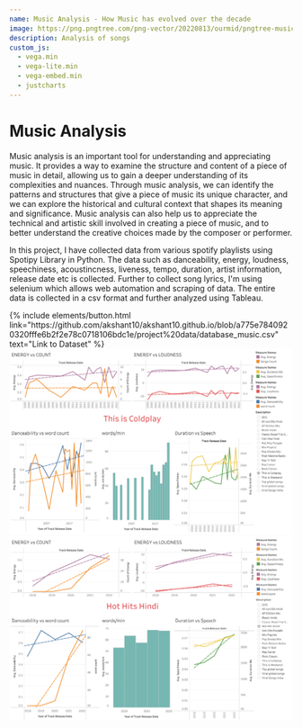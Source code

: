 ```yaml
---
name: Music Analysis - How Music has evolved over the decade
image: https://png.pngtree.com/png-vector/20220813/ourmid/pngtree-musical-notes-staff-colored-clip-art-png-image_6108111.png
description: Analysis of songs
custom_js:
  - vega.min
  - vega-lite.min
  - vega-embed.min
  - justcharts
---
```

# Music Analysis

Music analysis is an important tool for understanding and appreciating music. It provides a way to examine the structure and content of a piece of music in detail, allowing us to gain a deeper understanding of its complexities and nuances. Through music analysis, we can identify the patterns and structures that give a piece of music its unique character, and we can explore the historical and cultural context that shapes its meaning and significance. Music analysis can also help us to appreciate the technical and artistic skill involved in creating a piece of music, and to better understand the creative choices made by the composer or performer.

In this project, I have collected data from various spotify playlists using Spotipy Library in Python. The data such as danceability, energy, loudness, speechiness, acoustincness, liveness, tempo, duration, artist information, release date etc is collected. Further to collect song lyrics, I'm using selenium which allows web automation and scraping of data. The entire data is collected in a csv format and further analyzed using Tableau.

<div class="right">
{% include elements/button.html link="https://github.com/akshant10/akshant10.github.io/blob/a775e7840920320fffe6b2f2e78c0718106bdc1e/project%20data/database_music.csv" text="Link to Dataset" %}
</div>
<img src="../assets/images/fig23.png" alt="image"/>
<img src="../assets/images/fig24.png" alt="image"/>
